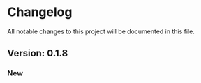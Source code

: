 # Changelog

All notable changes to this project will be documented in this file.

## Version: 0.1.8

### New



